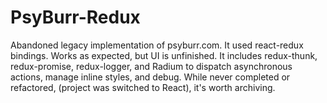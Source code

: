 # PsyBurr-Redux 

Abandoned legacy implementation of psyburr.com.  It used react-redux bindings. Works as expected, but UI is unfinished. It includes redux-thunk, redux-promise, redux-logger, and Radium to dispatch asynchronous actions, manage inline styles, and debug. While never completed or refactored, (project was switched to React), it's worth archiving. 
   

